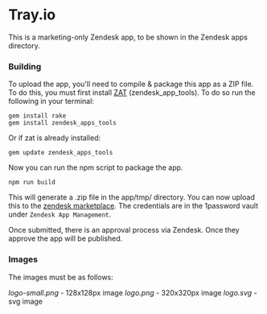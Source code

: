 # Tray.io

This is a marketing-only Zendesk app, to be shown in the Zendesk apps directory.

### Building

To upload the app, you'll need to compile & package this app as a ZIP file. To do this, you must first install [ZAT](https://help.zendesk.com/hc/en-us/articles/229489288) (zendesk_app_tools). To do so run the following in your terminal: 

```
gem install rake
gem install zendesk_apps_tools
```

Or if zat is already installed:

```
gem update zendesk_apps_tools
```
Now you can run the npm script to package the app.

```
npm run build
```

This will generate a .zip file in the app/tmp/ directory. You can now upload this to the [zendesk marketplace](https://apps.zendesk.com/apps). The credentials are in the 1password vault under `Zendesk App Management`.

Once submitted, there is an approval process via Zendesk. Once they approve the app will be published.

### Images

The images must be as follows:

*logo-small.png* - 128x128px image
*logo.png* - 320x320px image
*logo.svg* - svg image